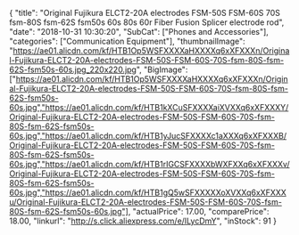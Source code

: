 {
	"title": "Original Fujikura ELCT2-20A electrodes FSM-50S FSM-60S 70S fsm-80S fsm-62S fsm50s 60s 80s 60r Fiber Fusion Splicer electrode rod",
	"date": "2018-10-31 10:30:20",
	"SubCat": ["Phones and Accessories"],
	"categories": ["Communication Equipment"],
	"thumbnailImage": "https://ae01.alicdn.com/kf/HTB1Op5WSFXXXXaHXXXXq6xXFXXXn/Original-Fujikura-ELCT2-20A-electrodes-FSM-50S-FSM-60S-70S-fsm-80S-fsm-62S-fsm50s-60s.jpg_220x220.jpg",
	"BigImage": ["https://ae01.alicdn.com/kf/HTB1Op5WSFXXXXaHXXXXq6xXFXXXn/Original-Fujikura-ELCT2-20A-electrodes-FSM-50S-FSM-60S-70S-fsm-80S-fsm-62S-fsm50s-60s.jpg","https://ae01.alicdn.com/kf/HTB1kXCuSFXXXXaiXVXXq6xXFXXXY/Original-Fujikura-ELCT2-20A-electrodes-FSM-50S-FSM-60S-70S-fsm-80S-fsm-62S-fsm50s-60s.jpg","https://ae01.alicdn.com/kf/HTB1yJucSFXXXXc1aXXXq6xXFXXXB/Original-Fujikura-ELCT2-20A-electrodes-FSM-50S-FSM-60S-70S-fsm-80S-fsm-62S-fsm50s-60s.jpg","https://ae01.alicdn.com/kf/HTB1rIGCSFXXXXbWXFXXq6xXFXXXv/Original-Fujikura-ELCT2-20A-electrodes-FSM-50S-FSM-60S-70S-fsm-80S-fsm-62S-fsm50s-60s.jpg","https://ae01.alicdn.com/kf/HTB1gQ5wSFXXXXXoXVXXq6xXFXXXu/Original-Fujikura-ELCT2-20A-electrodes-FSM-50S-FSM-60S-70S-fsm-80S-fsm-62S-fsm50s-60s.jpg"],
	"actualPrice": 17.00,
	"comparePrice": 18.00,
	"linkurl": "http://s.click.aliexpress.com/e/ILycDmY",
	"inStock": 91
}
